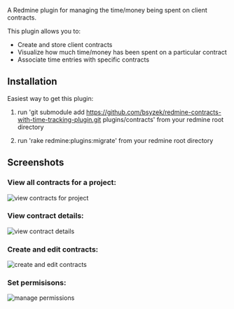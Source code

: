 A Redmine plugin for managing the time/money being spent on client contracts.

This plugin allows you to: 

- Create and store client contracts
- Visualize how much time/money has been spent on a particular contract
- Associate time entries with specific contracts

Installation
------------ 

Easiest way to get this plugin: 

1. run 'git submodule add https://github.com/bsyzek/redmine-contracts-with-time-tracking-plugin.git plugins/contracts' from your redmine root directory

2. run 'rake redmine:plugins:migrate' from your redmine root directory 

Screenshots
-----------

### View all contracts for a project:
![view contracts for project](https://github.com/bsyzek/redmine-contracts-with-time-tracking-plugin/raw/master/docs/screenshots/multiple_contracts.png)

### View contract details:
![view contract details](https://github.com/bsyzek/redmine-contracts-with-time-tracking-plugin/raw/master/docs/screenshots/single_contract.png)

### Create and edit contracts:
![create and edit contracts](https://github.com/bsyzek/redmine-contracts-with-time-tracking-plugin/raw/master/docs/screenshots/edit_contract.png)

### Set permisisons:
![manage permissions](https://github.com/bsyzek/redmine-contracts-with-time-tracking-plugin/raw/master/docs/screenshots/permissions.png)

